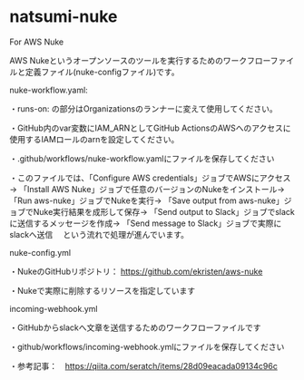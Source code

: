 # natsumi-nuke
For AWS Nuke

AWS Nukeというオープンソースのツールを実行するためのワークフローファイルと定義ファイル(nuke-configファイル)です。

nuke-workflow.yaml:

  ・runs-on: の部分はOrganizationsのランナーに変えて使用してください。
  
  ・GitHub内のvar変数にIAM_ARNとしてGitHub ActionsのAWSへのアクセスに使用するIAMロールのarnを設定してください。

  ・.github/workflows/nuke-workflow.yamlにファイルを保存してください

  ・このファイルでは、「Configure AWS credentials」ジョブでAWSにアクセス→
  「Install AWS Nuke」ジョブで任意のバージョンのNukeをインストール→
  「Run aws-nuke」ジョブでNukeを実行→
  「Save output from aws-nuke」ジョブでNuke実行結果を成形して保存→
  「Send output to Slack」ジョブでslackに送信するメッセージを作成→
  「Send message to Slack」ジョブで実際にslackへ送信　
  という流れで処理が進んでいます。


nuke-config.yml

  ・NukeのGitHubリポジトリ： https://github.com/ekristen/aws-nuke
  
  ・Nukeで実際に削除するリソースを指定しています

incoming-webhook.yml

  ・GitHubからslackへ文章を送信するためのワークフローファイルです
  
  ・github/workflows/incoming-webhook.ymlにファイルを保存してください

  ・参考記事：　https://qiita.com/seratch/items/28d09eacada09134c96c

  
  

  
  
